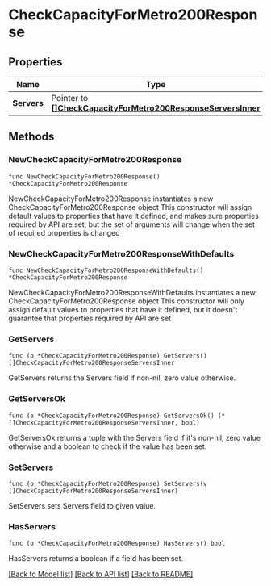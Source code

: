 # CheckCapacityForMetro200Response

## Properties

Name | Type | Description | Notes
------------ | ------------- | ------------- | -------------
**Servers** | Pointer to [**[]CheckCapacityForMetro200ResponseServersInner**](CheckCapacityForMetro200ResponseServersInner.md) |  | [optional] 

## Methods

### NewCheckCapacityForMetro200Response

`func NewCheckCapacityForMetro200Response() *CheckCapacityForMetro200Response`

NewCheckCapacityForMetro200Response instantiates a new CheckCapacityForMetro200Response object
This constructor will assign default values to properties that have it defined,
and makes sure properties required by API are set, but the set of arguments
will change when the set of required properties is changed

### NewCheckCapacityForMetro200ResponseWithDefaults

`func NewCheckCapacityForMetro200ResponseWithDefaults() *CheckCapacityForMetro200Response`

NewCheckCapacityForMetro200ResponseWithDefaults instantiates a new CheckCapacityForMetro200Response object
This constructor will only assign default values to properties that have it defined,
but it doesn't guarantee that properties required by API are set

### GetServers

`func (o *CheckCapacityForMetro200Response) GetServers() []CheckCapacityForMetro200ResponseServersInner`

GetServers returns the Servers field if non-nil, zero value otherwise.

### GetServersOk

`func (o *CheckCapacityForMetro200Response) GetServersOk() (*[]CheckCapacityForMetro200ResponseServersInner, bool)`

GetServersOk returns a tuple with the Servers field if it's non-nil, zero value otherwise
and a boolean to check if the value has been set.

### SetServers

`func (o *CheckCapacityForMetro200Response) SetServers(v []CheckCapacityForMetro200ResponseServersInner)`

SetServers sets Servers field to given value.

### HasServers

`func (o *CheckCapacityForMetro200Response) HasServers() bool`

HasServers returns a boolean if a field has been set.


[[Back to Model list]](../README.md#documentation-for-models) [[Back to API list]](../README.md#documentation-for-api-endpoints) [[Back to README]](../README.md)


